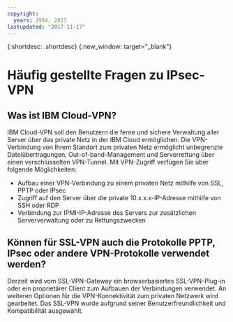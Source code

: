 ```yaml
---
copyright:
  years: 1994, 2017
lastupdated: "2017-11-17"
---
```


{:shortdesc: .shortdesc}
{:new_window: target="_blank"}


# Häufig gestellte Fragen zu IPsec-VPN

## Was ist IBM Cloud-VPN?

IBM Cloud-VPN soll den Benutzern die ferne und sichere Verwaltung aller Server über das private Netz in der IBM Cloud ermöglichen. Die VPN-Verbindung von Ihrem Standort zum privaten Netz ermöglicht unbegrenzte Dateiübertragungen, Out-of-band-Management und Serverrettung über einen verschlüsselten VPN-Tunnel. Mit VPN-Zugriff verfügen Sie über folgende Möglichkeiten:

* Aufbau einer VPN-Verbindung zu einem privaten Netz mithilfe von SSL, PPTP oder IPsec
* Zugriff auf den Server über die private 10.x.x.x-IP-Adresse mithilfe von SSH oder RDP
* Verbindung zur IPMI-IP-Adresse des Servers zur zusätzlichen Serververwaltung oder zu Rettungszwecken


## Können für SSL-VPN auch die Protokolle PPTP, IPsec oder andere VPN-Protokolle verwendet werden?

Derzeit wird vom SSL-VPN-Gateway ein browserbasiertes SSL-VPN-Plug-in oder ein proprietärer Client zum Aufbauen der Verbindungen verwendet. An weiteren Optionen für die VPN-Konnektivität zum privaten Netzwerk wird gearbeitet. Das SSL-VPN wurde aufgrund seiner Benutzerfreundlichkeit und Kompatibilität ausgewählt.
